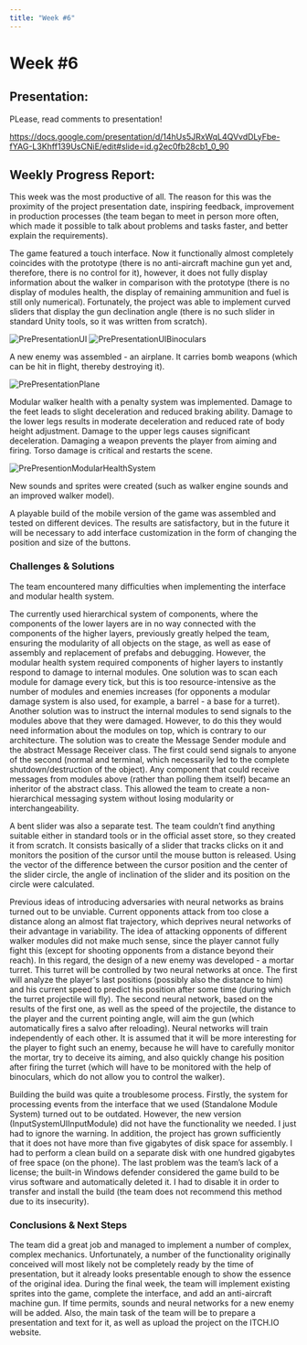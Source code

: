```yaml
---
title: "Week #6"
---
```


# **Week #6**

## **Presentation**:

PLease, read comments to presentation!

https://docs.google.com/presentation/d/14hUs5JRxWqL4QVvdDLyFbe-fYAG-L3Khff139UsCNiE/edit#slide=id.g2ec0fb28cb1_0_90

## **Weekly Progress Report**:

This week was the most productive of all. The reason for this was the proximity of the project presentation date, inspiring feedback, improvement in production processes (the team began to meet in person more often, which made it possible to talk about problems and tasks faster, and better explain the requirements).

The game featured a touch interface. Now it functionally almost completely coincides with the prototype (there is no anti-aircraft machine gun yet and, therefore, there is no control for it), however, it does not fully display information about the walker in comparison with the prototype (there is no display of modules health, the display of remaining ammunition and fuel is still only numerical). Fortunately, the project was able to implement curved sliders that display the gun declination angle (there is no such slider in standard Unity tools, so it was written from scratch).

![PrePresentationUI](/2024/Frontline-Walker/PrePresentationUI.png)
![PrePresentationUIBinoculars](/2024/Frontline-Walker/PrePresentationUIBinoculars.png)

A new enemy was assembled - an airplane. It carries bomb weapons (which can be hit in flight, thereby destroying it).

![PrePresentationPlane](/2024/Frontline-Walker/PrePresentationPlane.png)

Modular walker health with a penalty system was implemented. Damage to the feet leads to slight deceleration and reduced braking ability. Damage to the lower legs results in moderate deceleration and reduced rate of body height adjustment. Damage to the upper legs causes significant deceleration. Damaging a weapon prevents the player from aiming and firing. Torso damage is critical and restarts the scene.

![PrePresentionModularHealthSystem](/2024/Frontline-Walker/PrePresentionModularHealthSystem.png)


New sounds and sprites were created (such as walker engine sounds and an improved walker model).

A playable build of the mobile version of the game was assembled and tested on different devices. The results are satisfactory, but in the future it will be necessary to add interface customization in the form of changing the position and size of the buttons.

### **Challenges & Solutions**

The team encountered many difficulties when implementing the interface and modular health system.

The currently used hierarchical system of components, where the components of the lower layers are in no way connected with the components of the higher layers, previously greatly helped the team, ensuring the modularity of all objects on the stage, as well as ease of assembly and replacement of prefabs and debugging. However, the modular health system required components of higher layers to instantly respond to damage to internal modules. One solution was to scan each module for damage every tick, but this is too resource-intensive as the number of modules and enemies increases (for opponents a modular damage system is also used, for example, a barrel - a base for a turret). Another solution was to instruct the internal modules to send signals to the modules above that they were damaged. However, to do this they would need information about the modules on top, which is contrary to our architecture. The solution was to create the Message Sender module and the abstract Message Receiver class. The first could send signals to anyone of the second (normal and terminal, which necessarily led to the complete shutdown/destruction of the object). Any component that could receive messages from modules above (rather than polling them itself) became an inheritor of the abstract class. This allowed the team to create a non-hierarchical messaging system without losing modularity or interchangeability.

A bent slider was also a separate test. The team couldn’t find anything suitable either in standard tools or in the official asset store, so they created it from scratch. It consists basically of a slider that tracks clicks on it and monitors the position of the cursor until the mouse button is released. Using the vector of the difference between the cursor position and the center of the slider circle, the angle of inclination of the slider and its position on the circle were calculated.

Previous ideas of introducing adversaries with neural networks as brains turned out to be unviable. Current opponents attack from too close a distance along an almost flat trajectory, which deprives neural networks of their advantage in variability. The idea of ​​​​attacking opponents of different walker modules did not make much sense, since the player cannot fully fight this (except for shooting opponents from a distance beyond their reach). In this regard, the design of a new enemy was developed - a mortar turret. This turret will be controlled by two neural networks at once. The first will analyze the player's last positions (possibly also the distance to him) and his current speed to predict his position after some time (during which the turret projectile will fly). The second neural network, based on the results of the first one, as well as the speed of the projectile, the distance to the player and the current pointing angle, will aim the gun (which automatically fires a salvo after reloading). Neural networks will train independently of each other. It is assumed that it will be more interesting for the player to fight such an enemy, because he will have to carefully monitor the mortar, try to deceive its aiming, and also quickly change his position after firing the turret (which will have to be monitored with the help of binoculars, which do not allow you to control the walker).

Building the build was quite a troublesome process. Firstly, the system for processing events from the interface that we used (Standalone Module System) turned out to be outdated. However, the new version (InputSystemUIInputModule) did not have the functionality we needed. I just had to ignore the warning. In addition, the project has grown sufficiently that it does not have more than five gigabytes of disk space for assembly. I had to perform a clean build on a separate disk with one hundred gigabytes of free space (on the phone). The last problem was the team’s lack of a license; the built-in Windows defender considered the game build to be virus software and automatically deleted it. I had to disable it in order to transfer and install the build (the team does not recommend this method due to its insecurity).

### **Conclusions & Next Steps**

The team did a great job and managed to implement a number of complex, complex mechanics. Unfortunately, a number of the functionality originally conceived will most likely not be completely ready by the time of presentation, but it already looks presentable enough to show the essence of the original idea. During the final week, the team will implement existing sprites into the game, complete the interface, and add an anti-aircraft machine gun. If time permits, sounds and neural networks for a new enemy will be added. Also, the main task of the team will be to prepare a presentation and text for it, as well as upload the project on the ITCH.IO website.
